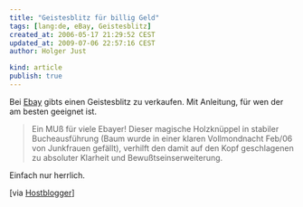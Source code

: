 ```yaml
---
title: "Geistesblitz für billig Geld"
tags: [lang:de, eBay, Geistesblitz]
created_at: 2006-05-17 21:29:52 CEST
updated_at: 2009-07-06 22:57:16 CEST
author: Holger Just

kind: article
publish: true
---
```


Bei [Ebay](http://cgi.ebay.de/ws/eBayISAPI.dll?ViewItem&item=6270010230) gibts einen Geistesblitz zu verkaufen. Mit Anleitung, für wen der am besten geeignet ist.

>Ein MUß für viele Ebayer! Dieser magische Holzknüppel in stabiler Bucheausführung (Baum wurde in einer klaren Vollmondnacht Feb/06 von Junkfrauen gefällt), verhilft den damit auf den Kopf geschlagenen zu absoluter Klarheit und Bewußtseinserweiterung.

Einfach nur herrlich.

[via [Hostblogger](http://www.hostblogger.de/blog/archives/1361-Geistesblitz-zu-verkaufen.html)]